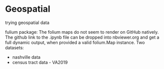 # Geospatial
trying geospatial data

fulium package:
The folium maps do not seem to render on GitHub natively. The github link to the .ipynb file can be dropped into nbviewer.org and get a full dynamic output, when provided a valid folium.Map instance. 
Two datasets:
- nashville data
- census tract data - VA2019
